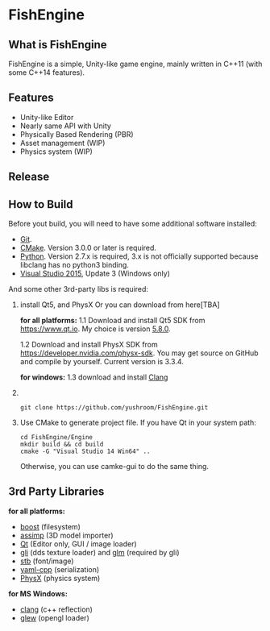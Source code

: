 # FishEngine

## What is FishEngine

FishEngine is a simple, Unity-like game engine, mainly written in C++11 (with some C++14 features).



## Features

- Unity-like Editor
- Nearly same API with Unity
- Physically Based Rendering (PBR)
- Asset management (WIP)
- Physics system (WIP)


## Release



## How to Build

Before yout build, you will need to have some additional software installed:

- [Git](http://git-scm.com/downloads).
- [CMake](https://cmake.org/download/). Version 3.0.0 or later is required.
- [Python](https://www.python.org/downloads/). Version 2.7.x is required, 3.x is not officially supported because libclang has no python3 binding.
- [Visual Studio 2015](https://www.visualstudio.com/downloads), Update 3 (Windows only)

And some other 3rd-party libs is required:

1. install Qt5, and PhysX
   Or you can download from here[TBA]

   **for all platforms:**
   1.1 Download and install Qt5 SDK from https://www.qt.io. My choice is version [5.8.0](http://download.qt.io/official_releases/qt/5.8/5.8.0/qt-opensource-mac-x64-clang-5.8.0.dmg).

   1.2 Download and install PhysX SDK from https://developer.nvidia.com/physx-sdk. You may get source on GitHub and compile by yourself. Current version is 3.3.4.

   **for windows:**
   1.3 download and install [Clang](http://releases.llvm.org/3.9.1/LLVM-3.9.1-win64.exe)



2. ​

   ```shell
   git clone https://github.com/yushroom/FishEngine.git
   ```

3. Use CMake to generate project file.
   If you have Qt in your system path:

   ```shell
   cd FishEngine/Engine
   mkdir build && cd build
   cmake -G "Visual Studio 14 Win64" ..
   ```

   Otherwise, you can use camke-gui to do the same thing.




## 3rd Party Libraries

**for all platforms:**

- [boost](http://www.boost.org/) (filesystem)
- [assimp](https://github.com/assimp/assimp) (3D model importer)
- [Qt](https://www.qt.io) (Editor only,  GUI / image loader)
- [gli](https://github.com/g-truc/gli) (dds texture loader) and [glm](https://github.com/g-truc/glm) (required by gli)
- [stb](https://github.com/nothings/stb) (font/image)
- [yaml-cpp](https://github.com/jbeder/yaml-cpp) (serialization)
- [PhysX](https://developer.nvidia.com/physx-sdk) (physics system)


**for MS Windows:**

- [clang](http://www.boost.org/) (c++ reflection)
- [glew](https://github.com/nigels-com/glew) (opengl loader)

